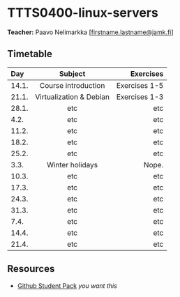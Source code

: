 # TTTS0400-linux-servers

**Teacher:** Paavo Nelimarkka [firstname.lastname@jamk.fi]

## Timetable
| Day | Subject | Exercises |
|:--------|:----------:|-----:|
| 14.1. | Course introduction | Exercises 1-5 |  
| 21.1. | Virtualization & Debian | Exercises 1-3 |  
| 28.1. | etc | etc | 
| 4.2. | etc | etc | 
| 11.2. | etc | etc | 
| 18.2. | etc | etc | 
| 25.2. | etc | etc | 
| 3.3. | Winter holidays | Nope. | 
| 10.3. | etc | etc | 
| 17.3. | etc | etc | 
| 24.3. | etc | etc | 
| 31.3. | etc | etc | 
| 7.4. | etc | etc | 
| 14.4. | etc | etc | 
| 21.4. | etc | etc | 

## Resources

- [Github Student Pack](https://education.github.com/pack) _you want this_
